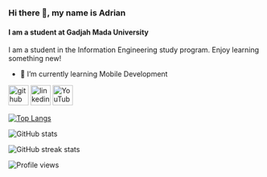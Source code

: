 ### Hi there 👋, my name is Adrian
#### I am a student at Gadjah Mada University
I am a student in the Information Engineering study program. Enjoy learning something new!

- 🌱 I’m currently learning Mobile Development 


[<img src='https://cdn.jsdelivr.net/npm/simple-icons@3.0.1/icons/github.svg' alt='github' height='40'>](https://github.com/Adrian463588)  [<img src='https://cdn.jsdelivr.net/npm/simple-icons@3.0.1/icons/linkedin.svg' alt='linkedin' height='40'>](https://www.linkedin.com/in/adrian-syah-abidin-0416b81b9/)  [<img src='https://cdn.jsdelivr.net/npm/simple-icons@3.0.1/icons/youtube.svg' alt='YouTube' height='40'>](https://www.youtube.com/channel/UCNZuLKj-4RvSqjC2_l_Rmiw)  

[![Top Langs](https://github-readme-stats.vercel.app/api/top-langs/?username=Adrian463588)](https://github.com/anuraghazra/github-readme-stats)

![GitHub stats](https://github-readme-stats.vercel.app/api?username=Adrian463588&show_icons=true&count_private=true)  

![GitHub streak stats](https://github-readme-streak-stats.herokuapp.com/?user=Adrian463588)  

![Profile views](https://gpvc.arturio.dev/Adrian463588)  
